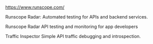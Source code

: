 https://www.runscope.com/

Runscope Radar: Automated testing for APIs and backend services.

Runscope Radar
API testing and monitoring for app developers

Traffic Inspector
Simple API traffic debugging and introspection.
